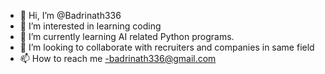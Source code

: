 - 👋 Hi, I’m @Badrinath336
- 👀 I’m interested in learning coding
- 🌱 I’m currently learning AI related Python programs.
- 💞️ I’m looking to collaborate with recruiters and companies in same field
- 📫 How to reach me -badrinath336@gmail.com


<!---
Badrinath336/Badrinath336 is a ✨ special ✨ repository because its `README.md` (this file) appears on your GitHub profile.
You can click the Preview link to take a look at your changes.
--->
